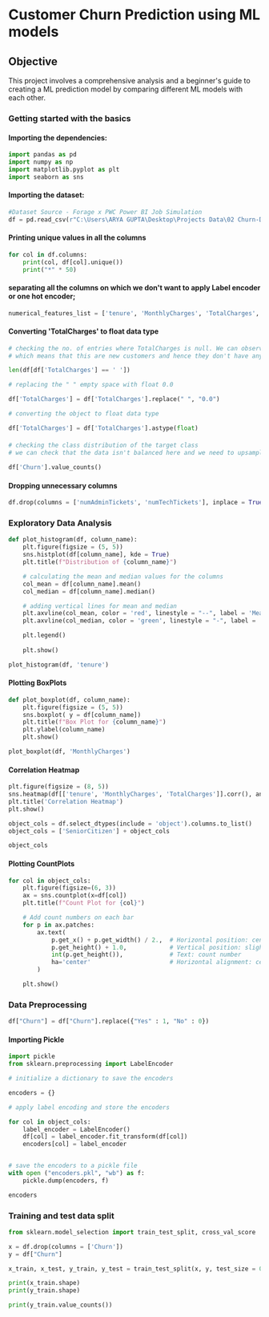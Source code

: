 # Customer Churn Prediction using ML models

## Objective
This project involves a comprehensive analysis and a beginner's guide to creating a ML prediction model by comparing different ML models with each other.

### Getting started with the basics

#### Importing the dependencies:

``` python
import pandas as pd 
import numpy as np
import matplotlib.pyplot as plt
import seaborn as sns
```

#### Importing the dataset:
``` python
#Dataset Source - Forage x PWC Power BI Job Simulation
df = pd.read_csv(r"C:\Users\ARYA GUPTA\Desktop\Projects Data\02 Churn-Dataset.csv")
```
#### Printing unique values in all the columns

``` python
for col in df.columns:
    print(col, df[col].unique())
    print("*" * 50)
```

#### separating all the columns on which we don't want to apply Label encoder or one hot encoder;
```python
numerical_features_list = ['tenure', 'MonthlyCharges', 'TotalCharges', 'numAdminTickets', 'numTechTickets']
```
#### Converting 'TotalCharges' to float data type

``` python
# checking the no. of entries where TotalCharges is null. We can observe that all the rows having missing TotalCharges have tenure 0.
# which means that this are new customers and hence they don't have any previous charges adding up for them.

len(df[df['TotalCharges'] == ' '])

# replacing the " " empty space with float 0.0 

df['TotalCharges'] = df['TotalCharges'].replace(" ", "0.0")

# converting the object to float data type

df['TotalCharges'] = df['TotalCharges'].astype(float)
```

#### 
``` python
# checking the class distribution of the target class
# we can check that the data isn't balanced here and we need to upsample the data to give the model enough room to learn

df['Churn'].value_counts()
```

#### Dropping unnecessary columns
```python
df.drop(columns = ['numAdminTickets', 'numTechTickets'], inplace = True)
```

###  Exploratory Data Analysis

``` python
def plot_histogram(df, column_name):
    plt.figure(figsize = (5, 5))
    sns.histplot(df[column_name], kde = True)
    plt.title(f"Distribution of {column_name}")

    # calculating the mean and median values for the columns
    col_mean = df[column_name].mean()
    col_median = df[column_name].median()

    # adding vertical lines for mean and median
    plt.axvline(col_mean, color = 'red', linestyle = "--", label = 'Mean')
    plt.axvline(col_median, color = 'green', linestyle = "-", label = 'Median')

    plt.legend()
    
    plt.show()
```
``` python
plot_histogram(df, 'tenure')
```

#### Plotting BoxPlots

``` python
def plot_boxplot(df, column_name):
    plt.figure(figsize = (5, 5))
    sns.boxplot( y = df[column_name])
    plt.title(f"Box Plot for {column_name}")
    plt.ylabel(column_name)
    plt.show()
```
```python
plot_boxplot(df, 'MonthlyCharges')
```

#### Correlation Heatmap

``` python
plt.figure(figsize = (8, 5))
sns.heatmap(df[['tenure', 'MonthlyCharges', 'TotalCharges']].corr(), annot =  True, cmap = 'coolwarm', fmt=".2f")  #we are specifying a list in which all the column names have been specified
plt.title('Correlation Heatmap')
plt.show()
```

``` python
object_cols = df.select_dtypes(include = 'object').columns.to_list()
object_cols = ['SeniorCitizen'] + object_cols

object_cols
```

#### Plotting CountPlots
```python
for col in object_cols:
    plt.figure(figsize=(6, 3))
    ax = sns.countplot(x=df[col])
    plt.title(f"Count Plot for {col}")

    # Add count numbers on each bar
    for p in ax.patches:
        ax.text(
            p.get_x() + p.get_width() / 2.,  # Horizontal position: center of the bar
            p.get_height() + 1.0,            # Vertical position: slightly above the bar
            int(p.get_height()),             # Text: count number
            ha='center'                      # Horizontal alignment: center
        )

    plt.show()
```

### Data Preprocessing

``` python
df["Churn"] = df["Churn"].replace({"Yes" : 1, "No" : 0})
```

#### Importing Pickle

``` python
import pickle
from sklearn.preprocessing import LabelEncoder
```

``` python
# initialize a dictionary to save the encoders

encoders = {}

# apply label encoding and store the encoders

for col in object_cols:
    label_encoder = LabelEncoder()
    df[col] = label_encoder.fit_transform(df[col])
    encoders[col] = label_encoder


# save the encoders to a pickle file
with open ("encoders.pkl", "wb") as f:
    pickle.dump(encoders, f)
```

``` python
encoders
```

### Training and test data split

``` python
from sklearn.model_selection import train_test_split, cross_val_score
```

``` python
x = df.drop(columns = ['Churn'])
y = df["Churn"]
```

```python
x_train, x_test, y_train, y_test = train_test_split(x, y, test_size = 0.2, random_state = 42)
```

```python
print(x_train.shape)
print(y_train.shape)
```

```python
print(y_train.value_counts())
```



